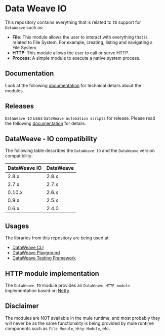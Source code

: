 # Data Weave IO
This repository contains everything that is related to `IO` support for `DataWeave` such as:
- **File**: This module allows the user to interact with everything that is related to File System. 
For example, creating, listing and navigating a File System.
- **HTTP**: This module allows the user to call or serve HTTP.
- **Process**: A simple module to execute a native system process.

## Documentation
Look at the following [documentation](./docs/home.md) for technical details about the modules.

## Releases
`DataWeave IO` uses `DataWeave automation scripts` for release. 
Please read the following [documentation](https://github.com/mulesoft/data-weave-automation-scripts) for details.

## DataWeave - IO compatibility
The following table describes the `DataWeave IO` and the `DataWeave` version compatibility:

| DataWeave IO | DataWeave |
|--------------|-----------|
| 2.8.x        | 2.8.x     |
| 2.7.x        | 2.7.x     |
| 0.10.x       | 2.6.x     |
| 0.9.x        | 2.5.x     |
| 0.6.x        | 2.4.0     |

## Usages
The libraries from this repository are being used at:
- [DataWeave CLI](https://github.com/mulesoft-labs/data-weave-cli/)
- [DataWeave Playground](https://developer.mulesoft.com/learn/dataweave) 
- [DataWeave Testing Framework](https://github.com/mulesoft/data-weave-testing-framework)

## HTTP module implementation
The `DataWeave IO` module provides an `DataWeave HTTP module` implementation based on [Netty](./http-netty-module/README.md).

## Disclaimer
The modules are NOT available in the mule runtime, and most probably they will never be as the same functionality is being provided by mule runtime components such as `File Module`, `Http Module`, etc.

